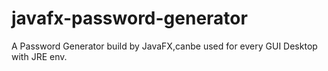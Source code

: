 # javafx-password-generator
A Password Generator build by JavaFX,canbe used for every GUI Desktop with JRE env.
